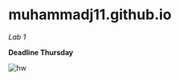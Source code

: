 # muhammadj11.github.io

*Lab 1*

**Deadline Thursday**

![hw](https://user-images.githubusercontent.com/90790091/134825253-74994059-4963-4f38-ae61-19c0498cd006.png)


